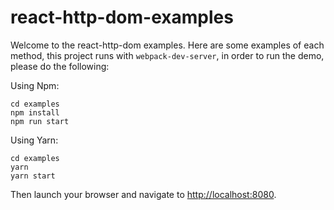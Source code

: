 # react-http-dom-examples

Welcome to the react-http-dom examples.
Here are some examples of each method, this project runs with `webpack-dev-server`, in order to run the demo, please do the following:

Using Npm:

```
cd examples
npm install
npm run start
```

Using Yarn:

```
cd examples
yarn
yarn start
```

Then launch your browser and navigate to [http://localhost:8080](http://localhost:8080).
